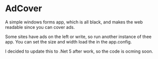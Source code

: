 # AdCover
A simple windows forms app, which is all black, and makes the web readable since you can cover ads. 

Some sites have ads on the left or write, so run another instance of thee app. You can set the size and width load the in the app.config.

I decided to update this to .Net 5 after work, so the code is ocming soon.
